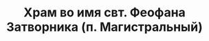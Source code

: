 ---
layout: default-pages
title: Храм во имя свт. Феофана Затворника (п. Магистральный)
description: Храм во имя свт. Феофана Затворника (п. Магистральный)
permalink: /gratitude/
---